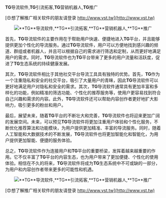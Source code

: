 **TG**导流软件,**TG**引流拓客,**TG**营销机器人,**TG**推广

[😍想了解推广相关软件的朋友请登录 http://www.vst.tw](http://www.vst.tw)

 <center><img src="https://vst.tw/MP4/tuiguang/png/8.png" alt="**TG**导流软件,**TG**引流拓客,**TG**营销机器人,**TG**推广"></center>

首先，**TG**导流软件的主要作用在于帮助用户快速、便捷地进入**TG**平台，并且能够提供更加个性化的导流服务。通过**TG**导流软件，用户可以方便地找到感兴趣的频道、群组或者机器人，并且可以根据自己的需求进行筛选和定制，从而更好地满足用户的需求。同时，**TG**导流软件也为**TG**平台带来了更多的用户流量和活跃度，促进了**TG**生态系统的持续健康发展。

其次，**TG**导流软件相比于其他社交平台导流工具具有独特的优势。首先，**TG**作为一个注重隐私和安全的社交平台，吸引了大量用户的青睐，因此**TG**导流软件可以更好地满足用户对隐私和安全的需求。其次，**TG**导流软件通常具有更加丰富和多样化的功能，例如精准的筛选功能、个性化的推荐服务等，使用户更容易找到符合自己兴趣和需求的内容。此外，**TG**导流软件还可以帮助内容创作者更好地扩大影响力，吸引更多的粉丝和用户。

最后，展望未来，随着**TG**平台的不断壮大和完善，**TG**导流软件也将迎来更加广阔的发展空间。未来，可以预见**TG**导流软件将更加注重用户体验和个性化服务，不断优化推荐算法和功能模块，为用户提供更加精准、丰富的导流服务。同时，随着人工智能和大数据技术的不断发展，**TG**导流软件也将更加智能化和智能化，为用户提供更加智能、便捷的服务体验。

总之，**TG**导流软件作为连接用户和**TG**平台的重要桥梁，发挥着越来越重要的作用。它不仅丰富了**TG**平台的内容生态，也为用户带来了更加便捷、个性化的使用体验。相信在不久的将来，**TG**导流软件将成为**TG**生态系统中不可或缺的一部分，为用户和内容创作者带来更多的可能性和机遇。

 <center><img src="https://vst.tw/MP4/tuiguang/png/6.png" alt="**TG**导流软件,**TG**引流拓客,**TG**营销机器人,**TG**推广"></center>

[😍想了解推广相关软件的朋友请登录 http://www.vst.tw](http://www.vst.tw)



